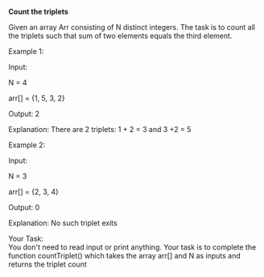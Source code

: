 **Count the triplets**

Given an array Arr consisting of N distinct integers. The task is to count all the triplets such that sum of two elements equals the third element.
 
Example 1:

Input: 

N = 4 

arr[] = {1, 5, 3, 2}

Output: 2 

Explanation: There are 2 triplets:
 1 + 2 = 3 and 3 +2 = 5

Example 2:

Input: 

N = 3

arr[] = {2, 3, 4}

Output: 0

Explanation: No such triplet exits

Your Task:  
You don't need to read input or print anything. Your task is to complete the function countTriplet() which takes the array arr[] and N as inputs and returns the triplet count
